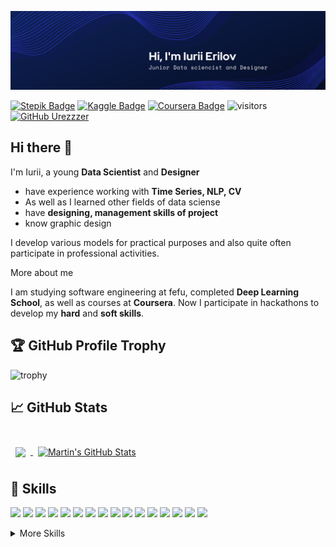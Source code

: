 [![GitHub Banner](./assets/Header.png)](https://github.com/Urezzzer)

[![Stepik Badge](https://img.shields.io/badge/Stepik-profile-lightgrey)](https://stepik.org/users/78984051)
[![Kaggle Badge](https://img.shields.io/badge/Kaggle-profile-yellow)](https://www.kaggle.com/iuriierilov)
[![Coursera Badge](https://img.shields.io/badge/Coursera-profile-darkblue)](https://www.coursera.org/user/b2ae5d551b0143a326c468ab198bc015)
![visitors](https://visitor-badge.glitch.me/badge?page_id=Urezzzer.Urezzzer)
[![GitHub Urezzzer](https://img.shields.io/github/followers/Urezzzer?label=follow&style=social)](https://github.com/Urezzzer)

## Hi there 👋

I'm Iurii, a young **Data Scientist** and **Designer** 
* have experience working with  **Time Series, NLP, CV**
* As well as I learned other fields of data sciense
* have **designing, management skills of project**
* know graphic design

I develop various models for practical purposes and also quite often participate in professional activities.

More about me

I am studying software engineering at fefu, completed **Deep Learning School**, as well as courses at **Coursera**.
Now I participate in hackathons to develop my **hard** and **soft skills**.

## :trophy: GitHub Profile Trophy
![trophy](https://github-profile-trophy.vercel.app/?username=Urezzzer&theme=alduin)

## &#x1f4c8; GitHub Stats

<br>

<a href="https://github.com/Urezzzer">
  <img align="center" style="margin:0.5rem" src="https://github-readme-stats.vercel.app/api/top-langs/?username=Urezzzer&hide=html,css&title_color=ffffff&text_color=c9cacc&icon_color=4AB197&bg_color=1A2B34&langs_count=3" />
</a>

<a href="https://github.com/Urezzzer">
  <img align="center" style="margin:0.5rem" src="https://github-readme-stats.vercel.app/api?username=Urezzzer&show_icons=true&line_height=27&count_private=true&title_color=ffffff&text_color=c9cacc&icon_color=4AB097&bg_color=1A2B34" alt="Martin's GitHub Stats" />
</a>

<br>

## 💼 Skills

![](https://img.shields.io/badge/Framework-Keras-informational?style=flat&logo=Keras&logoColor=white&color=4AB197)
![](https://img.shields.io/badge/Framework-PyTorch-informational?style=flat&logo=PyTorch&logoColor=white&color=4AB197)
![](https://img.shields.io/badge/Code-Python-informational?style=flat&logo=Python&logoColor=white&color=4AB197)
![](https://img.shields.io/badge/Code-SQL-informational?style=flat&logo=sql&logoColor=white&color=4AB197)
![](https://img.shields.io/badge/Library-Prophet-informational?style=flat&logo=Prophet&logoColor=white&color=4AB197)
![](https://img.shields.io/badge/Library-Pandas-informational?style=flat&logo=Pandas&logoColor=white&color=4AB197)
![](https://img.shields.io/badge/Library-Numpy-informational?style=flat&logo=Numpy&logoColor=white&color=4AB197)
![](https://img.shields.io/badge/Library-Matplotlib-informational?style=flat&logo=matplotlib&logoColor=white&color=4AB197)
![](https://img.shields.io/badge/Library-Seaborn-informational?style=flat&logo=Seaborn&logoColor=white&color=4AB197)
![](https://img.shields.io/badge/Library-PIL-informational?style=flat&logo=PIL&logoColor=white&color=4AB197)
![](https://img.shields.io/badge/Library-CV2-informational?style=flat&logo=CV2&logoColor=white&color=4AB197)
![](https://img.shields.io/badge/Library-Catboost-informational?style=flat&logo=catboost&logoColor=white&color=4AB197)
![](https://img.shields.io/badge/Library-NLTK-informational?style=flat&logo=NLTK&logoColor=white&color=4AB197)
![](https://img.shields.io/badge/Library-Xgboost-informational?style=flat&logo=xgboost&logoColor=white&color=4AB197)
![](https://img.shields.io/badge/Library-Spacy-informational?style=flat&logo=Spacy&logoColor=white&color=4AB197)
![](https://img.shields.io/badge/Library-Scikit-learn-informational?style=flat&logo=Scikit-learn&logoColor=white&color=4AB197)

<details>
<summary>More Skills</summary>
<br>

![](https://img.shields.io/badge/Code_Style-PEP8-informational?style=flat&logo=PEP8&logoColor=white&color=4AB197)
![](https://img.shields.io/badge/Style-CSS-informational?style=flat&logo=css3&logoColor=white&color=4AB197)
![](https://img.shields.io/badge/Code-HTML-informational?style=flat&logo=html5&logoColor=white&color=4AB197)
![](https://img.shields.io/badge/Principle-OOP-informational?style=flat&logo=OOP&logoColor=white&color=4AB197)
![](https://img.shields.io/badge/Methodology-Scrum-informational?style=flat&logo=Scrum&logoColor=white&color=4AB197)
![](https://img.shields.io/badge/Methodology-Agile-informational?style=flat&logo=Agile&logoColor=white&color=4AB197)

<br>

</details>
